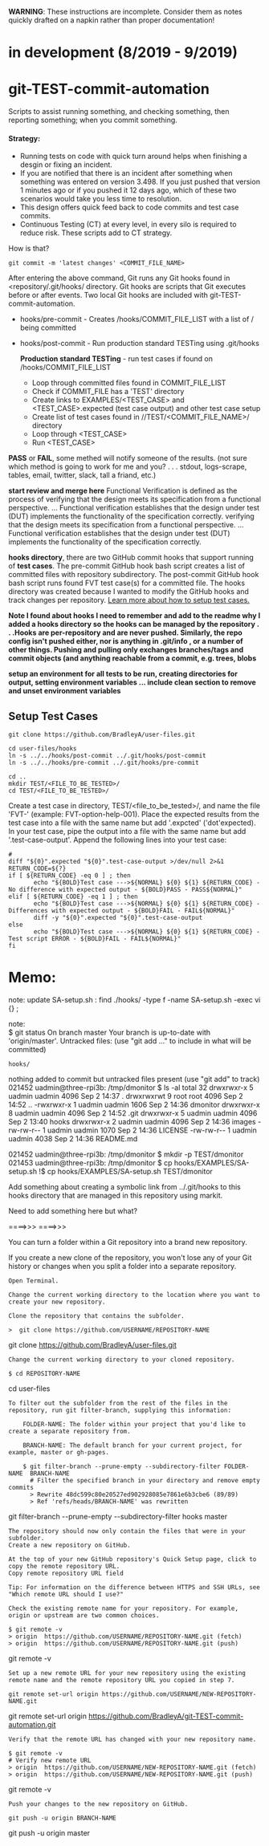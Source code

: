 **WARNING**: These instructions are incomplete. Consider them as notes quickly drafted on a napkin rather than proper documentation!

# in development (8/2019 - 9/2019)
# git-TEST-commit-automation

Scripts to assist running something, and checking something, then reporting something; when you commit something. 

#### Strategy:

- Running tests on code with quick turn around helps when finishing a desgin or fixing an incident.  
- If you are notified that there is an incident after something when something was entered on version 3.498.  If you just pushed that version 1 minutes ago or if you pushed it 12 days ago, which of these two scenarios would take you less time to resolution.
- This design offers quick feed back to code commits and test case commits.
- Continuous Testing (CT) at every level, in every silo is required to reduce risk.  These scripts add to CT strategy.

How is that?

    git commit -m 'latest changes' <COMMIT_FILE_NAME>

After entering the above command, Git runs any Git hooks found in <repository/.git/hooks/ directory.  Git hooks are scripts that Git executes before or after events. Two local Git hooks are included with git-TEST-commit-automation. 

- hooks/pre-commit  - Creates <REPOSITORY>/hooks/COMMIT_FILE_LIST with a list of <REPOSITORY-PATH>/<FILE> being committed
- hooks/post-commit - Run production standard TESTing using .git/hooks
  
    **Production standard TESTing** - run test cases if found on <REPOSITORY>/hooks/COMMIT_FILE_LIST
  - Loop through committed files found in COMMIT_FILE_LIST
  - Check if COMMIT_FILE has a 'TEST' directory
  - Create links to EXAMPLES/<TEST_CASE> and <TEST_CASE>.expected (test case output) and other test case setup
  - Create list of test cases found in <REPOSITORY>/<PATH>/TEST/<COMMIT_FILE_NAME>/ directory
  - Loop through <TEST_CASE>
  - Run <TEST_CASE>




**PASS** or **FAIL**, some methed will notify someone of the results. (not sure which method is going to work for me and you? . . . stdout, logs-scrape, tables, email, twitter, slack, tall a friand, etc.)

**start review and merge here**
Functional Verification is defined as the process of verifying that the design meets its specification from a functional perspective. ... Functional verification establishes that the design under test (DUT) implements the functionality of the specification correctly.
verifying that the design meets its specification from a functional perspective. ... Functional verification establishes that the design under test (DUT) implements the functionality of the specification correctly.

 
**hooks directory**, there are two GitHub commit hooks that support running of **test cases**.  The pre-commit GitHub hook bash script creates a list of committed files with repository subdirectory.  The post-commit GitHub hook bash script runs found FVT test case(s) for a committed file.  The hooks directory was created because I wanted to modify the GitHub hooks and track changes per repository.  [Learn more about how to setup test cases.](hooks/README.md)

**Note I found about hooks I need to remember and add to the readme why I added a hooks directory so the hooks can be managed by the repository . . .Hooks are per-repository and are never pushed. Similarly, the repo config isn't pushed either, nor is anything in .git/info , or a number of other things. Pushing and pulling only exchanges branches/tags and commit objects (and anything reachable from a commit, e.g. trees, blobs**

**setup an environment for all tests to be run, creating directories for output, setting environment variables ... include clean section to remove and unset environment variables**

## Setup Test Cases

    git clone https://github.com/BradleyA/user-files.git
    
    cd user-files/hooks
    ln -s ../../hooks/post-commit ../.git/hooks/post-commit
    ln -s ../../hooks/pre-commit ../.git/hooks/pre-commit
    
    cd ..
    mkdir TEST/<FILE_TO_BE_TESTED>/
    cd TEST/<FILE_TO_BE_TESTED>/

Create a test case in directory, TEST/<file_to_be_tested>/, and name the file 'FVT-<test-case-name-no-dot-001>' (example: FVT-option-help-001).  Place the expected results from the test case into a file with the same name but add '.expcted' ('dot'expected).  In your test case, pipe the output into a file with the same name but add '.test-case-output'.  Append the following lines into your test case:

    #
    diff "${0}".expected "${0}".test-case-output >/dev/null 2>&1
    RETURN_CODE=${?}
    if [ ${RETURN_CODE} -eq 0 ] ; then
           echo "${BOLD}Test case --->${NORMAL} ${0} ${1} ${RETURN_CODE} - No difference with expected output - ${BOLD}PASS - PASS${NORMAL}"
    elif [ ${RETURN_CODE} -eq 1 ] ; then
           echo "${BOLD}Test case --->${NORMAL} ${0} ${1} ${RETURN_CODE} - Differences with expected output - ${BOLD}FAIL - FAIL${NORMAL}"
           diff -y "${0}".expected "${0}".test-case-output
    else
           echo "${BOLD}Test case --->${NORMAL} ${0} ${1} ${RETURN_CODE} - Test script ERROR - ${BOLD}FAIL - FAIL${NORMAL}"
    fi


# Memo:

note: update SA-setup.sh : find ./hooks/ -type f -name SA-setup.sh -exec vi {} \;

note:      
$ git status
On branch master
Your branch is up-to-date with 'origin/master'.
Untracked files:
  (use "git add <file>..." to include in what will be committed)

	hooks/

nothing added to commit but untracked files present (use "git add" to track)
021452 uadmin@three-rpi3b: /tmp/dmonitor
     $ ls -al
total 32
drwxrwxr-x 5 uadmin uadmin 4096 Sep  2 14:37 .
drwxrwxrwt 9 root   root   4096 Sep  2 14:52 ..
-rwxrwxr-x 1 uadmin uadmin 1606 Sep  2 14:36 dmonitor
drwxrwxr-x 8 uadmin uadmin 4096 Sep  2 14:52 .git
drwxrwxr-x 5 uadmin uadmin 4096 Sep  2 13:40 hooks
drwxrwxr-x 2 uadmin uadmin 4096 Sep  2 14:36 images
-rw-rw-r-- 1 uadmin uadmin 1070 Sep  2 14:36 LICENSE
-rw-rw-r-- 1 uadmin uadmin 4038 Sep  2 14:36 README.md

021452 uadmin@three-rpi3b: /tmp/dmonitor
     $ mkdir -p TEST/dmonitor
021453 uadmin@three-rpi3b: /tmp/dmonitor
     $ cp hooks/EXAMPLES/SA-setup.sh !$
cp hooks/EXAMPLES/SA-setup.sh TEST/dmonitor


Add something about creating a symbolic link from ../.git/hooks to this hooks directory that are managed in this repository using markit.


Need to add something here but what?

====>>>
====>>>


You can turn a folder within a Git repository into a brand new repository.

If you create a new clone of the repository, you won't lose any of your Git history or changes when you split a folder into a separate repository.

    Open Terminal.

    Change the current working directory to the location where you want to create your new repository.

    Clone the repository that contains the subfolder.

    >  git clone https://github.com/USERNAME/REPOSITORY-NAME

git clone https://github.com/BradleyA/user-files.git

    Change the current working directory to your cloned repository.

    $ cd REPOSITORY-NAME

cd user-files

    To filter out the subfolder from the rest of the files in the repository, run git filter-branch, supplying this information:

        FOLDER-NAME: The folder within your project that you'd like to create a separate repository from.

        BRANCH-NAME: The default branch for your current project, for example, master or gh-pages.

        $ git filter-branch --prune-empty --subdirectory-filter FOLDER-NAME  BRANCH-NAME 
          # Filter the specified branch in your directory and remove empty commits
          > Rewrite 48dc599c80e20527ed902928085e7861e6b3cbe6 (89/89)
          > Ref 'refs/heads/BRANCH-NAME' was rewritten

git filter-branch --prune-empty --subdirectory-filter hooks master

    The repository should now only contain the files that were in your subfolder.
    Create a new repository on GitHub.

    At the top of your new GitHub repository's Quick Setup page, click to copy the remote repository URL. 
    Copy remote repository URL field

    Tip: For information on the difference between HTTPS and SSH URLs, see "Which remote URL should I use?"
    
    Check the existing remote name for your repository. For example, origin or upstream are two common choices.  

    $ git remote -v
    > origin  https://github.com/USERNAME/REPOSITORY-NAME.git (fetch)
    > origin  https://github.com/USERNAME/REPOSITORY-NAME.git (push)

git remote -v

    Set up a new remote URL for your new repository using the existing remote name and the remote repository URL you copied in step 7.

    git remote set-url origin https://github.com/USERNAME/NEW-REPOSITORY-NAME.git

git remote set-url origin https://github.com/BradleyA/git-TEST-commit-automation.git

    Verify that the remote URL has changed with your new repository name.

    $ git remote -v
    # Verify new remote URL
    > origin  https://github.com/USERNAME/NEW-REPOSITORY-NAME.git (fetch)
    > origin  https://github.com/USERNAME/NEW-REPOSITORY-NAME.git (push)

git remote -v

    Push your changes to the new repository on GitHub.

    git push -u origin BRANCH-NAME

git push -u origin master



